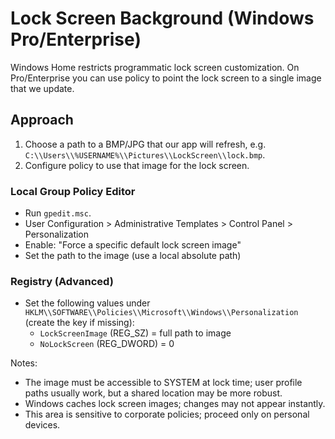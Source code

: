 # Lock Screen Background (Windows Pro/Enterprise)

Windows Home restricts programmatic lock screen customization. On Pro/Enterprise you can use policy to point the lock screen to a single image that we update.

## Approach
1. Choose a path to a BMP/JPG that our app will refresh, e.g. `C:\\Users\\%USERNAME%\\Pictures\\LockScreen\\lock.bmp`.
2. Configure policy to use that image for the lock screen.

### Local Group Policy Editor
- Run `gpedit.msc`.
- User Configuration > Administrative Templates > Control Panel > Personalization
- Enable: "Force a specific default lock screen image"
- Set the path to the image (use a local absolute path)

### Registry (Advanced)
- Set the following values under `HKLM\\SOFTWARE\\Policies\\Microsoft\\Windows\\Personalization` (create the key if missing):
  - `LockScreenImage` (REG_SZ) = full path to image
  - `NoLockScreen` (REG_DWORD) = 0

Notes:
- The image must be accessible to SYSTEM at lock time; user profile paths usually work, but a shared location may be more robust.
- Windows caches lock screen images; changes may not appear instantly.
- This area is sensitive to corporate policies; proceed only on personal devices.
